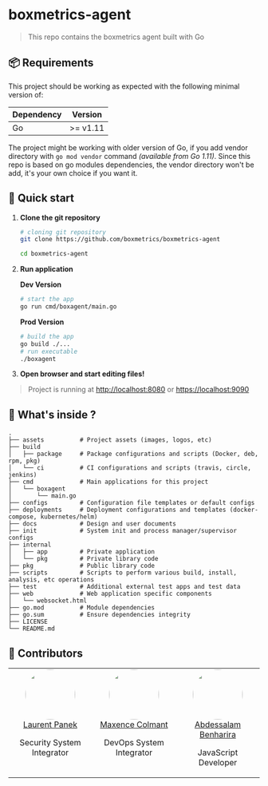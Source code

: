 # boxmetrics-agent

> This repo contains the boxmetrics agent built with Go

## 📦 Requirements

This project should be working as expected with the following minimal version of:

| Dependency | Version  |
| ---------- | :------: |
| Go         | >= v1.11 |

The project might be working with older version of Go, if you add vendor directory with `go mod vendor` command _(available from Go 1.11)_. Since this repo is based on go modules dependencies, the vendor directory won't be add, it's your own choice if you want it.

## 🚀 Quick start

1. **Clone the git repository**

   ```bash
   # cloning git repository
   git clone https://github.com/boxmetrics/boxmetrics-agent

   cd boxmetrics-agent
   ```

2. **Run application**

   **Dev Version**

   ```bash
   # start the app
   go run cmd/boxagent/main.go
   ```

   **Prod Version**

   ```bash
   # build the app
   go build ./...
   # run executable
   ./boxagent
   ```

3. **Open browser and start editing files!**

> Project is running at <http://localhost:8080> or <https://localhost:9090>

## 🧐 What's inside ?

```text
.
├── assets          # Project assets (images, logos, etc)
├── build
│   ├── package     # Package configurations and scripts (Docker, deb, rpm, pkg)
│   └── ci          # CI configurations and scripts (travis, circle, jenkins)
├── cmd             # Main applications for this project
│   └── boxagent
│       └── main.go
├── configs         # Configuration file templates or default configs
├── deployments     # Deployment configurations and templates (docker-compose, kubernetes/helm)
├── docs            # Design and user documents
├── init            # System init and process manager/supervisor configs
├── internal
│   ├── app         # Private application
│   └── pkg         # Private library code
├── pkg             # Public library code
├── scripts         # Scripts to perform various build, install, analysis, etc operations
├── test            # Additional external test apps and test data
├── web             # Web application specific components
│   └── websocket.html
├── go.mod          # Module dependencies
├── go.sum          # Ensure dependencies integrity
├── LICENSE
└── README.md
```

## 👥 Contributors

<table width="100%">
  <tbody width="100%">
    <tr width="100%">
      <td align="center" width="33.3333%" valign="top">
        <img style="border-radius: 50%;" width="100" height="100" src="https://github.com/Laurent-PANEK.png?s=100">
        <br>
        <a href="https://github.com/Laurent-PANEK">Laurent Panek</a>
        <p>Security System Integrator</p>
      </td>
     <td align="center" width="33.3333%" valign="top">
        <img style="border-radius: 50%;"  width="100" height="100" src="https://github.com/maxencecolmant.png?s=100">
        <br>
        <a href="https://github.com/maxencecolmant">Maxence Colmant</a>
        <p>DevOps System Integrator</p>
    </td>
          <td align="center" width="33.3333%" valign="top">
        <img style="border-radius: 50%;"  width="100" height="100" src="https://github.com/Abdessalam98.png?s=100">
        <br>
        <a href="https://github.com/Abdessalam98">Abdessalam Benharira</a>
        <p>JavaScript Developer</p>
      </td>
     </tr>
  </tbody>
</table>
